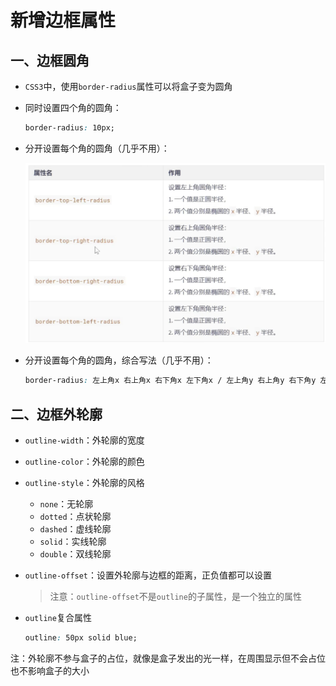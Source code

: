 # 新增边框属性

## 一、边框圆角

- `CSS3`中，使用`border-radius`属性可以将盒子变为圆角

- 同时设置四个角的圆角：

	```css
	border-radius: 10px;
	```

- 分开设置每个角的圆角（几乎不用）：

	![image-20240919175607553](05_新增边框属性.assets/image-20240919175607553.png)

- 分开设置每个角的圆角，综合写法（几乎不用）：

	```css
	border-radius: 左上角x 右上角x 右下角x 左下角x / 左上角y 右上角y 右下角y 左下角y
	```

	

## 二、边框外轮廓

- `outline-width`：外轮廓的宽度

- `outline-color`：外轮廓的颜色

- `outline-style`：外轮廓的风格

	- `none`：无轮廓
	- `dotted`：点状轮廓
	- `dashed`：虚线轮廓
	- `solid`：实线轮廓
	- `double`：双线轮廓

- `outline-offset`：设置外轮廓与边框的距离，正负值都可以设置

	> 注意：`outline-offset`不是`outline`的子属性，是一个独立的属性

- `outline`复合属性

	```css
	outline: 50px solid blue;
	```

注：外轮廓不参与盒子的占位，就像是盒子发出的光一样，在周围显示但不会占位也不影响盒子的大小

















































